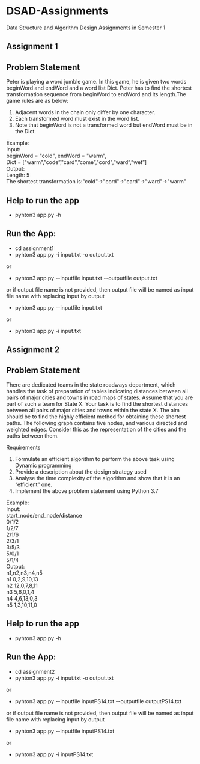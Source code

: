 # DSAD-Assignments
Data Structure and Algorithm Design Assignments in Semester 1

## Assignment 1
## Problem Statement
Peter is playing a word jumble game. In this game, he is given two words beginWord and endWord and a word list Dict.
Peter has to find the shortest transformation sequence from beginWord to endWord and its length.The game rules are as below:
1. Adjacent words in the chain only differ by one character.
2. Each transformed word must exist in the word list. 
3. Note that beginWord is not a transformed word but endWord must be in the Dict.  

Example:  
    Input:  
           beginWord = "cold", endWord = "warm",  
           Dict = ["warm",”code”,"card",”come”,"cord",”ward”,”wet”]  
    Output:  
           Length: 5  
           The shortest transformation is:"cold"->"cord"->"card"->"ward"->"warm"  

## Help to run the app
   - pyhton3 app.py -h

## Run the App:
  - cd assignment1
  - pyhton3 app.py -i input.txt -o output.txt  

  or  
  
  - pyhton3 app.py --inputfile input.txt --outputfile output.txt  
  
  or if output file name is not provided, then output file will be named as input file name with replacing input by output  
  
  - pyhton3 app.py --inputfile input.txt  
  
  or  
  
  - pyhton3 app.py -i input.txt


## Assignment 2
## Problem Statement
There are dedicated teams in the state roadways department, which handles the task of preparation of tables indicating 
distances between all pairs of major cities and towns in road maps of states. Assume that you are part of such a team 
for State X. Your task is to find the shortest distances between all pairs of major cities and towns within the state X.
The aim should be to find the highly efficient method for obtaining these shortest paths. The following graph contains 
five nodes, and various directed and weighted edges. Consider this as the representation of the cities and the paths 
between them.

Requirements
1. Formulate an efficient algorithm to perform the above task using Dynamic programming
2. Provide a description about the design strategy used
3. Analyse the time complexity of the algorithm and show that it is an “efficient” one.
4. Implement the above problem statement using Python 3.7

Example:  
    Input:  
           start_node/end_node/distance  
           0/1/2  
           1/2/7  
           2/1/6  
           2/3/1  
           3/5/3  
           5/0/1  
           5/1/4   
    Output:  
              n1,n2,n3,n4,n5  
           n1 0,2,9,10,13  
           n2 12,0,7,8,11  
           n3 5,6,0,1,4  
           n4 4,6,13,0,3  
           n5 1,3,10,11,0  

## Help to run the app
   - pyhton3 app.py -h

## Run the App:
  - cd assignment2
  - pyhton3 app.py -i input.txt -o output.txt  

  or  
  
  - pyhton3 app.py --inputfile inputPS14.txt --outputfile outputPS14.txt  
  
  or if output file name is not provided, then output file will be named as input file name with replacing input by output  
  
  - pyhton3 app.py --inputfile inputPS14.txt  
  
  or  
  
  - pyhton3 app.py -i inputPS14.txt